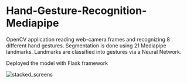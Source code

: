 # Hand-Gesture-Recognition-Mediapipe
OpenCV application reading web-camera frames and recognizing 8 different hand gestures.
Segmentation is done using 21 Mediapipe landmarks. 
Landmarks are classified into gestures via a Neural Network. 

Deployed the model with Flask framework








![stacked_screens](https://user-images.githubusercontent.com/60843210/174238065-40678579-0b3a-4a57-801a-5e6c65693bc2.png)
